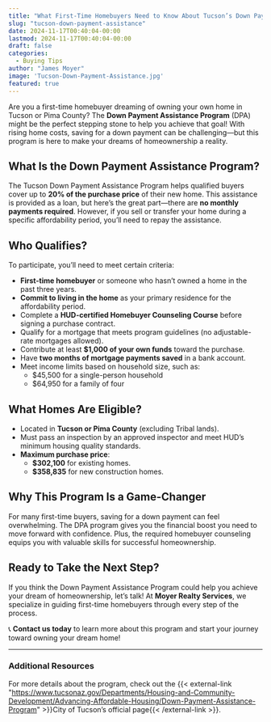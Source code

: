```yaml
---
title: "What First-Time Homebuyers Need to Know About Tucson’s Down Payment Assistance Program"
slug: "tucson-down-payment-assistance"
date: 2024-11-17T00:40:04-00:00
lastmod: 2024-11-17T00:40:04-00:00
draft: false
categories:
  - Buying Tips
author: "James Moyer"
image: 'Tucson-Down-Payment-Assistance.jpg'
featured: true
---
```


Are you a first-time homebuyer dreaming of owning your own home in Tucson or Pima County? The **Down Payment Assistance Program** (DPA) might be the perfect stepping stone to help you achieve that goal! With rising home costs, saving for a down payment can be challenging—but this program is here to make your dreams of homeownership a reality.

## What Is the Down Payment Assistance Program?

The Tucson Down Payment Assistance Program helps qualified buyers cover up to **20% of the purchase price** of their new home. This assistance is provided as a loan, but here’s the great part—there are **no monthly payments required**. However, if you sell or transfer your home during a specific affordability period, you’ll need to repay the assistance.

## Who Qualifies?

To participate, you’ll need to meet certain criteria:

- **First-time homebuyer** or someone who hasn’t owned a home in the past three years.
- **Commit to living in the home** as your primary residence for the affordability period.
- Complete a **HUD-certified Homebuyer Counseling Course** before signing a purchase contract.
- Qualify for a mortgage that meets program guidelines (no adjustable-rate mortgages allowed).
- Contribute at least **$1,000 of your own funds** toward the purchase.
- Have **two months of mortgage payments saved** in a bank account.
- Meet income limits based on household size, such as:
  - $45,500 for a single-person household
  - $64,950 for a family of four

## What Homes Are Eligible?

- Located in **Tucson or Pima County** (excluding Tribal lands).
- Must pass an inspection by an approved inspector and meet HUD’s minimum housing quality standards.
- **Maximum purchase price**:
  - **$302,100** for existing homes.
  - **$358,835** for new construction homes.

## Why This Program Is a Game-Changer

For many first-time buyers, saving for a down payment can feel overwhelming. The DPA program gives you the financial boost you need to move forward with confidence. Plus, the required homebuyer counseling equips you with valuable skills for successful homeownership.

## Ready to Take the Next Step?

If you think the Down Payment Assistance Program could help you achieve your dream of homeownership, let’s talk! At **Moyer Realty Services**, we specialize in guiding first-time homebuyers through every step of the process.

📞 **Contact us today** to learn more about this program and start your journey toward owning your dream home!

---

### Additional Resources

For more details about the program, check out the {{< external-link "https://www.tucsonaz.gov/Departments/Housing-and-Community-Development/Advancing-Affordable-Housing/Down-Payment-Assistance-Program" >}}City of Tucson’s official page{{< /external-link >}}.

